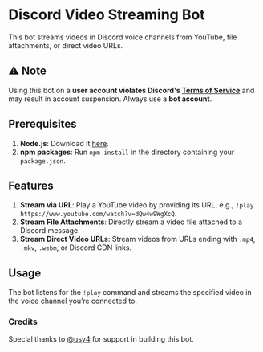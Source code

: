 # Discord Video Streaming Bot

This bot streams videos in Discord voice channels from YouTube, file attachments, or direct video URLs.

## ⚠️ Note
Using this bot on a **user account violates Discord's [Terms of Service](https://discord.com/terms)** and may result in account suspension. Always use a **bot account**.

## Prerequisites
1. **Node.js**: Download it [here](https://nodejs.org/).
2. **npm packages**: Run `npm install` in the directory containing your `package.json`.

## Features
1. **Stream via URL**: Play a YouTube video by providing its URL, e.g., `!play https://www.youtube.com/watch?v=dQw4w9WgXcQ`.
2. **Stream File Attachments**: Directly stream a video file attached to a Discord message.
3. **Stream Direct Video URLs**: Stream videos from URLs ending with `.mp4`, `.mkv`, `.webm`, or Discord CDN links.

## Usage
The bot listens for the `!play` command and streams the specified video in the voice channel you’re connected to.

### Credits
Special thanks to [@usy4](https://github.com/usy4) for support in building this bot.
